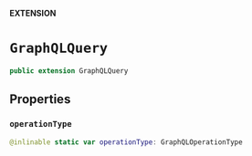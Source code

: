**EXTENSION**

# `GraphQLQuery`
```swift
public extension GraphQLQuery
```

## Properties
### `operationType`

```swift
@inlinable static var operationType: GraphQLOperationType
```
